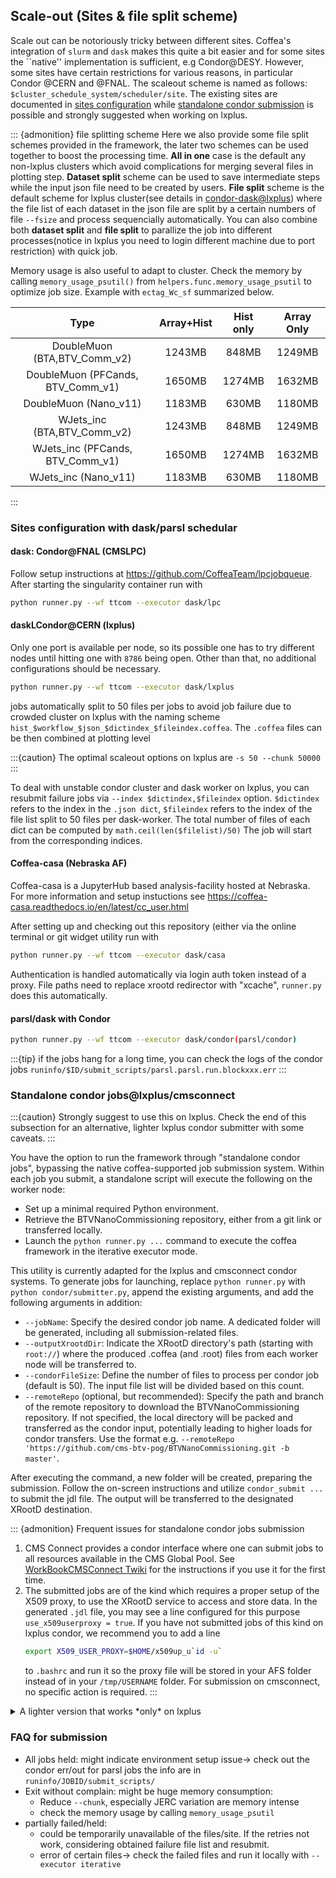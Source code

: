 ## Scale-out (Sites & file split scheme) 

Scale out can be notoriously tricky between different sites. Coffea's integration of `slurm` and `dask`
makes this quite a bit easier and for some sites the ``native'' implementation is sufficient, e.g Condor@DESY.
However, some sites have certain restrictions for various reasons, in particular Condor @CERN and @FNAL. The scaleout scheme is named as follows: `$cluster_schedule_system/scheduler/site`. The existing sites are documented in [sites configuration](#sites-configuration-with-daskparsl-schedular) while [standalone condor submission](#standalone-condor-jobslxpluscmsconnect) is possible and strongly suggested when working on lxplus. 


::: {admonition} file splitting scheme
   Here we also provide some file split schemes provided in the framework, the later two schemes can be used together to boost the processing time. **All in one** case is the default any non-lxplus clusters which avoid complications for merging several files in plotting step. **Dataset split** scheme can be used to save intermediate steps while the input json file need to be created by users. **File split** scheme is the default scheme for lxplus cluster(see details in [condor-dask@lxplus](#condorcern-lxplus)) where the file list of each dataset in the json file are split by a certain numbers of file `--fsize` and process sequencially automatically. You can also combine both **dataset split** and **file split** to parallize the job into different processes(notice in lxplus you need to login different machine due to port restriction) with quick job.

    

Memory usage is also useful to adapt to cluster. Check the memory by calling  `memory_usage_psutil()` from `helpers.func.memory_usage_psutil` to optimize job size. Example with `ectag_Wc_sf` summarized below.

| Type        |Array+Hist |  Hist only| Array Only|
| :---:   | :---: | :---: | :---: |
DoubleMuon (BTA,BTV_Comm_v2)| 1243MB |	848MB	|1249MB|
DoubleMuon (PFCands, BTV_Comm_v1)|1650MB	|1274MB	|1632MB|
DoubleMuon (Nano_v11)|1183MB|	630MB	|1180MB|
WJets_inc (BTA,BTV_Comm_v2)| 1243MB	|848MB	|1249MB|
WJets_inc (PFCands, BTV_Comm_v1)|1650MB	|1274MB	|1632MB
WJets_inc (Nano_v11)|1183MB	|630MB	|1180MB|

:::

### Sites configuration with dask/parsl schedular



#### dask: Condor@FNAL (CMSLPC)
Follow setup instructions at https://github.com/CoffeaTeam/lpcjobqueue. After starting 
the singularity container run with 
```bash
python runner.py --wf ttcom --executor dask/lpc
```

#### daskLCondor@CERN (lxplus)
Only one port is available per node, so its possible one has to try different nodes until hitting
one with `8786` being open. Other than that, no additional configurations should be necessary.

```bash
python runner.py --wf ttcom --executor dask/lxplus
```

jobs automatically split to 50 files per jobs to avoid job failure due to crowded cluster on lxplus with the naming scheme `hist_$workflow_$json_$dictindex_$fileindex.coffea`. The `.coffea` files can be then combined at plotting level


:::{caution}
The optimal scaleout options on lxplus are `-s 50 --chunk 50000`
:::

To deal with unstable condor cluster and dask worker on lxplus, you can resubmit failure jobs via `--index $dictindex,$fileindex` option. `$dictindex` refers to the index in the `.json dict`, `$fileindex` refers to the index of the file list split to 50 files per dask-worker. The total number of files of each dict can be computed by `math.ceil(len($filelist)/50)` The job will start from the corresponding indices.

#### Coffea-casa (Nebraska AF)
Coffea-casa is a JupyterHub based analysis-facility hosted at Nebraska. For more information and setup instuctions see
https://coffea-casa.readthedocs.io/en/latest/cc_user.html

After setting up and checking out this repository (either via the online terminal or git widget utility run with
```bash
python runner.py --wf ttcom --executor dask/casa
```
Authentication is handled automatically via login auth token instead of a proxy. File paths need to replace xrootd redirector with "xcache", `runner.py` does this automatically.


#### parsl/dask with Condor 
```bash
python runner.py --wf ttcom --executor dask/condor(parsl/condor)
```

:::{tip}
if the jobs hang for a long time, you can check the logs of the condor jobs `runinfo/$ID/submit_scripts/parsl.parsl.run.blockxxx.err`
:::


### Standalone condor jobs@lxplus/cmsconnect

:::{caution}
Strongly suggest to use this on lxplus.
Check the end of this subsection for an alternative, lighter lxplus condor submitter with some caveats.
:::

You have the option to run the framework through "standalone condor jobs", bypassing the native coffea-supported job submission system. Within each job you submit, a standalone script will execute the following on the worker node:

 - Set up a minimal required Python environment.
 - Retrieve the BTVNanoCommissioning repository, either from a git link or transferred locally.
 - Launch the `python runner.py ...` command to execute the coffea framework in the iterative executor mode.
 
This utility is currently adapted for the lxplus and cmsconnect condor systems. To generate jobs for launching, replace `python runner.py` with `python condor/submitter.py`, append the existing arguments, and add the following arguments in addition:

 - `--jobName`: Specify the desired condor job name. A dedicated folder will be generated, including all submission-related files.
 - `--outputXrootdDir`: Indicate the XRootD directory's path (starting with `root://`) where the produced .coffea (and .root) files from each worker node will be transferred to.
 - `--condorFileSize`: Define the number of files to process per condor job (default is 50). The input file list will be divided based on this count.
 - `--remoteRepo` (optional, but recommended): Specify the path and branch of the remote repository to download the BTVNanoCommissioning repository. If not specified, the local directory will be packed and transferred as the condor input, potentially leading to higher loads for condor transfers. Use the format e.g. `--remoteRepo 'https://github.com/cms-btv-pog/BTVNanoCommissioning.git -b master'`.

After executing the command, a new folder will be created, preparing the submission. Follow the on-screen instructions and utilize `condor_submit ...` to submit the jdl file. The output will be transferred to the designated XRootD destination.

::: {admonition} Frequent issues for standalone condor jobs submission

1. CMS Connect provides a condor interface where one can submit jobs to all resources available in the CMS Global Pool. See [WorkBookCMSConnect Twiki](https://twiki.cern.ch/twiki/bin/view/CMSPublic/WorkBookCMSConnect#Requesting_different_Operative_S) for the instructions if you use it for the first time.
2. The submitted jobs are of the kind which requires a proper setup of the X509 proxy, to use the XRootD service to access and store data. In the generated `.jdl` file, you may see a line configured for this purpose `use_x509userproxy = true`. If you have not submitted jobs of this kind on lxplus condor, we recommend you to add a line
   ```bash
   export X509_USER_PROXY=$HOME/x509up_u`id -u`
   ```
   to `.bashrc` and run it so the proxy file will be stored in your AFS folder instead of in your `/tmp/USERNAME` folder. For submission on cmsconnect, no specific action is required.
:::

<details>
  <summary>A lighter version that works *only* on lxplus</summary>

   Find this script in the `condor_lxplus` directory.
   The jobs submitted by this script rely on eos/afs being mounted on the condor nodes.

   - It does not create a new installation of conda/mamba and instead uses a preinstalled conda env (you can replace this with your own conda/mamba path in the PATH variable, if needed).
   - It does not create a tarball of the BTVNanoComm code either, simply cds to the working directory in eos/afs.
   - Copies the proxy locally and reads it directly from the condor node.

   **Example:**
   ```
   python condor_lxplus/submitter.py --workflow ctag_DY_sf --json fetched_list.json --campaign Summer22 --year 2022 --isArray --skipbadfiles --jobName condor_1 --outputDir output_1 --submit
   ```

   **Pros:**
      - This is likely faster and will run out of the box.
      - Proxy handling works even if condor's native user_proxy method fails.

   **Cons:**
      - Relies on eos/afs mount, hence jobs will fail to run on condor nodes where the mount is unstable.
      - Will not work where eos is not mounted, e.g. on CMSConnect nodes.

</details>

### FAQ for submission

- All jobs held: might indicate environment setup issue→ check out the condor err/out for parsl jobs the info are in `runinfo/JOBID/submit_scripts/`
- Exit without complain: might be huge memory consumption: 
   - Reduce `--chunk`, especially JERC variation are memory intense
   - check the memory usage by calling `memory_usage_psutil`
- partially failed/held: 	
   - could be temporarily unavailable of the files/site. If the retries not work, considering obtained failure file list and resubmit.
   - error of certain files→ check the failed files and run it locally with `--executor iterative`

